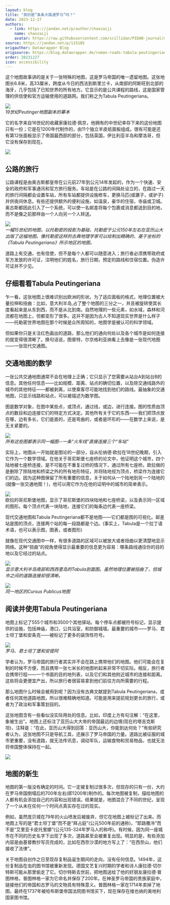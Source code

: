 ```yaml
---
layout: blog
title: "真的是“条条大路通罗马”吗？"
date: 2023-12-27
authors:
  - link: https://jandan.net/p/author/chaozaiji
    name: chaozaiji
    avatar: https://raw.githubusercontent.com/scillidan/PIDAN-journal/main/asset/yafa.png
source: https://jandan.net/p/115185
origauthor: Datawrapper Blog
origsource: https://blog.datawrapper.de/roman-roads-tabula-peutingeriana/
order: 20231227
icon: accessibility
---
```


这个地图故事讲的是关于一张特殊的地图，这是罗马帝国的唯一遗留地图。这张地图长6.8米，高33厘米，跨度从今日的西法到斯里兰卡，从南部的阿斯旺到北部的海牙，几乎包括了已知世界的所有地方。它显示的是公共课程的路线，这是国家管理的供信使和官方运输使用的道路网。我们称之为Tabula Peutingeriana。

![](media/115185_01.jpg)  
_19世纪Peutinger地图副本的摹本_

它的名字来自16世纪的收藏家康拉德·佩京，他拥有的中世纪幸存下来的这份地图只有一份；它是在1200年代制作的，由11个独立羊皮纸面板组成。很有可能是还有第12张面板显示了帝国最西部的部分，包括英国，伊比利亚半岛和摩洛哥，但它没有保存到现在。

![](media/115185_02.jpg)

## 公路的旅行

公路课程是由奥古斯都皇帝在公元前27年到公元14年发起的，作为一个快速、安全的政府和军事通讯和官方旅行服务。车站是在公路的间隔处设立的，在路过一天的旅行间隔都会设置车站，所有车站都提供设施修车，更换马匹(或骡子，或驴子)并供夜间休息。有些还提供额外的便利设施，如温泉，豪华的住宿，寺庙或卫城。奥古斯都因此引入了一个系统，可以使一名邮差将每个包裹或消息都送到目的地，而不是像之前那样由一个人向另一个人转送。

![](media/115185_03.jpg)  
_一幅15世纪的地图，以托勒密的投影为基础，托勒密于公元150年左右在亚历山大出版了这幅地图。像托勒密这样的古典地理学家可以绘制出精确的、基于坐标的《Tabula Peutingeriana》所示地区的地图。_

道路上有交通，也有信使，但不是每个人都可以随意进入；旅行者必须携带政府或军方发放的许可证，注明他们的姓名，旅行日期，预定的路线和住宿位置。伪造许可证并不少见。

## 仔细看看Tabula Peutingeriana

乍一看，这张地图上很难识别出欧洲的形状。为了适应面板的格式，地理位置被大量拉伸和扭曲：比如，意大利半岛,占了整个地图的三分之一，并且被旋转使其长度看起来是从东到西，而不是从北到南。自然地理的一些元素，如水域，森林和河流都在地图上，但都变形了很多。这并不是因为古人不知道现实世界是什么样子——托勒密世界地图在那个时候是众所周知的，地图学是被认可的科学领域。

但如果你只是关注红色画出的道路，那么他们的通向何处以及各个城市是如何连接的就变得很清晰了。换句话说，图普特，尔京格利亚纳看上去像是一张现代地图——一张现代交通图。

## 交通地图的数学

一张公共交通地图通常不会在地理上正确；它只显示了您需要从站台A到站台B的信息。其他任何信息——比如规模、距离、站点的确切位置，以及除交通线路外的城市的其他特征——都被剥离，以使乘客尽可能地找到他们的路线。最抽象的交通地图，只显示线路和站点，可以被描述为数学图。

图是数学对象，在图中某些点，或顶点，通过线，或边，进行连接。图的性质由顶点的数目和边连接它们的特定方式决定。其他所有关于它的东西——我们把顶点放在哪，边有多长，它们是直的，还是弯曲的，或者是环形的——在数学上来说，是无关紧要的。

![](media/115185_04.jpg)  
_所有这些图都表示同一幅图--一条“火车线”直接连接三个“车站”_

实际上，地图从一开始就是图论的一部分，自从伦纳德·欧拉在18世纪晚期，引入它作为一个数学领域。在他关于哥尼斯堡七座桥的论文中，他证明这个城市，四个陆地被七座桥连接，是不可能在不重复过桥的情况下，通过所有七座桥。欧拉做的是删除了除陆地和桥梁之外的所有地形特征，并将陆地视为顶点，桥梁作为连接它们的边。因为这种图保留了所有重要的信息，关于如何从一个陆地到另一个陆地的(就像一张交通地图！)，他可以用它作为在他的证明中的城市的简单表示。

![](media/115185_05.jpg)  
欧拉的哥尼斯堡地图，显示了哥尼斯堡的四块陆地和七座桥梁，以及表示同一区域的图形。每个顶点代表一块陆地，连接它们的每条边代表一座桥梁。

现代交通地图和Tabula Peutingeriana都不是地图——它们都是图的可视化。邮差站是图的顶点，连接两个站的每一段路都是个边。(事实上，Tabula是一个拉丁语术语，也可以表示图，图表，或者图形)

就像在现代交通图中一样，有很多道路的区域可以被放大或者扭曲以更清楚地显示网络。这种“扭曲”的视角使得显示最重要的信息更为容易：哪条路线通往你的目的地以及它经过的站点。

![](media/115185_06.jpg)  
_显示意大利半岛南部和西西里岛的Tabula剖面图。虽然地理位置被扭曲了，但城市之间的道路连接却很清晰。_

![](media/115185_07.jpg)  
_同一地区的Cursus Publicus地图_

## 阅读并使用Tabula Peutingeriana

地图上标记了555个城市和3500个其他驿站。每个停车点都被符号标记，显示提供的设施，包括神庙，港口，公共浴室，和防御城墙。最重要的城市——罗马、君士坦丁堡和安条克——被标记了更多的装饰性符号。

![](media/115185_08.jpg)  
_罗马、君士坦丁堡和安提阿_

学者认为，罗马帝国的旅行者其实并不会在路上携带他们的地图。他们可能会在复制的时候不方便，而且携带一张七米长的地图听起来非常不切实际。相反，旅行者会携带行程——一个书面的目的地列表，以及它们和其他附近城市的连接和距离。这些将会更便宜产出，所以旅行者很容易拿到他们前往方向所需要的行程。

那么地图什么时候会被用到呢？因为没有古典文献提到Tabula Peutingeriana，或者任何其他道路地图，所以很难精确地知道。可能是用来提前规划更长的旅行，或者为了政治和军事策划目的。

这张地图含有一些看似没实际用处的信息。比如，印度上方有句注解：“在这里，象被生出”。地图上还标注了亚历山大大帝的帝国最远的边境(现在的塔吉克斯坦)，注释是：“在此，亚历山大得到回答：亚历山大，你能到达何处？”有些研究者认为，这张地图不只是导航工具，还展示了罗马帝国的力量。道路比被征服的城市更重要，没有道路，就无法传讯息，调动军队，运输食物和贸易物品，也就无法将帝国整体保持在一起。

![](media/115185_09.jpg)

## 地图的新生

地图的第一版没有确定的时间。它一定被复制过很多次，但现存的只有一份，大约在罗马帝国倒塌后的700年左右(即1200年)制作的。每次地图被复制，描绘地图的人都有机会添加自己的内容和出现错误。结果就是，地图混合了不同的世纪，呈现了一个从未在任何一个时间点真实存在过的现实。

例如，虽然庞贝城在79年的火山喷发后被废弃，但它在地图上被标记了出来。而地图上写的是“君士坦丁堡”而不是“拜占庭”(公元500年前的通称)，“耶路撒冷”而不是“艾里亚卡皮托里娜”(公元135-324年罗马人的称呼)。有时候，因为同一座城市在不同的历史名字下出现了多次，道路甚至会被重复出现。明显的是，有些添加内容是由基督教抄写员完成的，比如在西奈沙漠的地方写上了：“在西奈山，他们接收了法律”。

关于地图自创作之日至现存复制品诞生期间的走向，没有任何信息。1494年，这份复制品在虫的图书馆被重新发现。德国文艺复兴时期的学者和诗人康拉德·切尔特斯可能从那里偷走了它。切尔特斯去世前，把地图送给了他的好朋友康拉德·普图林格，普图林格一家为它命名并保存了200年。在神圣罗马帝国的贵族家庭中，链接他们的帝国和古罗马的文物具有特殊意义。普图林格一家在1714年卖掉了地图，最终在1737年被哈布斯堡帝国法院图书馆买下，现在保存在维也纳的奥地利国家图书馆。